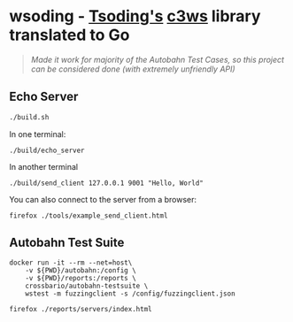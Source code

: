 
# wsoding - [Tsoding's](https://github.com/tsoding) [c3ws](https://github.com/tsoding/c3ws) library translated to Go


> *Made it work for majority of the Autobahn Test Cases, so this project can be considered done (with extremely unfriendly API)*

## Echo Server

```bash
./build.sh 
```

In one terminal:
```shell
./build/echo_server
```

In another terminal
```shell
./build/send_client 127.0.0.1 9001 "Hello, World" 
```

You can also connect to the server from a browser:
```shell
firefox ./tools/example_send_client.html
```

## Autobahn Test Suite

```shell
docker run -it --rm --net=host\               
    -v ${PWD}/autobahn:/config \
    -v ${PWD}/reports:/reports \
    crossbario/autobahn-testsuite \
    wstest -m fuzzingclient -s /config/fuzzingclient.json
```

```shell
firefox ./reports/servers/index.html
```